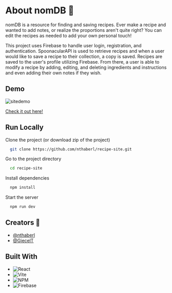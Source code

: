 
# About nomDB 🍰

nomDB is a resource for finding and saving recipes. Ever make a recipe and wanted to add notes, or realize the proportions aren't quite right? You can edit the recipes as needed to add your own personal touch!

This project uses Firebase to handle user login, registration, and authentication. SpoonacularAPI is used to retrieve recipes and when a user would like to save a recipe to their collection, a copy is saved. Recipes are saved to the user's profile utilizing Firebase. From there, a user is able to modify a recipe by adding, editing, and deleting ingredients and instructions and even adding their own notes if they wish. 

## Demo
![sitedemo](public/assets/images/sitedemo.gif)

[Check it out here!](https://nom-db.netlify.app/)


## Run Locally

Clone the project (or download zip of the project)

```bash
  git clone https://github.com/nthaberl/recipe-site.git
```

Go to the project directory

```bash
  cd recipe-site
```

Install dependencies

```bash
  npm install
```

Start the server

```bash
  npm run dev
```
    
    
## Creators 👋

- [@nthaberl](https://www.github.com/nthaberl)
- [@GiecelT](https://www.github/com/GiecelT)


## Built With
* ![React](https://img.shields.io/badge/react-%2320232a.svg?style=for-the-badge&logo=react&logoColor=%2361DAFB)
* ![Vite](https://img.shields.io/badge/vite-%23646CFF.svg?style=for-the-badge&logo=vite&logoColor=white)
* ![NPM](https://img.shields.io/badge/NPM-%23CB3837.svg?style=for-the-badge&logo=npm&logoColor=white)
* ![Firebase](https://img.shields.io/badge/firebase-a08021?style=for-the-badge&logo=firebase&logoColor=ffcd34)
